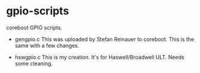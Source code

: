 # gpio-scripts
coreboot GPIO scripts.

- gengpio.c
This was uploaded by Stefan Reinauer to coreboot. This is the same with a few changes.

- hswgpio.c
This is my creation. It's for Haswell/Broadwell ULT. Needs some cleaning.
